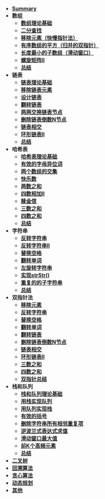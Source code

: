 <!-- 参考https://programmercarl.com/ -->
* [**Summary**](docs/Summary.md)
* **数组**
  * [**数组理论基础**](docs/1_1_Array_arrayBase)
  * [**二分查找**](docs/1_2_Array_binarySearch)
  * [**移除元素（快慢指针法）**](docs/1_3_Array_deleteEle)
  * [**有序数组的平方（归并的双指针）**](docs/1_4_Array_sortSquareArray)
  * [**长度最小的子数组（滑动窗口）**](docs/1_5_Array_minSubArray)
  * [**螺旋矩阵II**](docs/1_6_Array_spiralMatrixII)
  * [**总结**](docs/1_7_Array_summary)
* **链表**
  * [**链表理论基础**](docs/2_1_LinkList_linkListBase)
  * [**移除链表元素**](docs/2_2_LinkList_removeEle)
  * [**设计链表**](docs/2_3_LinkList_designLinkList)
  * [**翻转链表**](docs/2_4_LinkList_reverseLinkList)
  * [**两两交换链表节点**](docs/2_5_LinkList_swapNodes)
  * [**删除链表倒数N节点**](docs/2_6_LinkList_removeNthNode)
  * [**链表相交**](docs/2_7_LinkList_intersection)
  * [**环形链表II**](docs/2_8_LinkList_cycleLinkListII)
  * [**总结**](docs/2_9_Linklist_summary)
* **哈希表**
  * [**哈希表理论基础**](docs/3_1_Hashtable_hashtableBase)
  * [**有效的字母异位词**](docs/3_2_Hashtable_validAnagram)
  * [**两个数组的交集**](docs/3_3_Hashtable_intersectionArrays)
  * [**快乐数**](docs/3_4_Hashtable_happyNumber)
  * [**两数之和**](docs/3_5_Hashtable_twoSum)
  * [**四数相加II**](docs/3_5_Hashtable_fourSumII)
  * [**赎金信**](docs/3_hash)
  * [**三数之和**](docs/3_hash)
  * [**四数之和**](docs/3_hash)
  * [**总结**](docs/3_hash)
* **字符串**
  * [**反转字符串**](docs/4_string)
  * [**反转字符串II**](docs/4_string)
  * [**替换空格**](docs/4_string)
  * [**翻转单词**](docs/4_string)
  * [**左旋转字符串**](docs/4_string)
  * [**实现strStr()**](docs/4_string)
  * [**重复的的子字符串**](docs/4_string)
  * [**总结**](docs/4_string)
* **双指针法**
  * [**移除元素**](docs/doublePointer)
  * [**反转字符串**](docs/doublePointer)
  * [**替换空格**](docs/doublePointer)
  * [**翻转单词**](docs/doublePointer)
  * [**翻转链表**](docs/doublePointer)
  * [**删除链表倒数N节点**](docs/doublePointer)
  * [**链表相交**](docs/doublePointer)
  * [**环形链表II**](docs/doublePointer)
  * [**三数之和**](docs/doublePointer)
  * [**四数之和**](docs/doublePointer)
  * [**双指针总结**](docs/doublePointer)
* **栈和队列**
  * [**栈和队列理论基础**](docs/stackQueue)
  * [**用栈实现队列**](docs/stackQueue)
  * [**用队列实现栈**](docs/stackQueue)
  * [**有效的括号**](docs/stackQueue)
  * [**删除字符串所有相邻重复项**](docs/stackQueue)
  * [**逆波兰式表达式求值**](docs/stackQueue)
  * [**滑动窗口最大值**](docs/stackQueue)
  * [**前K个高频元素**](docs/stackQueue)
  * [**总结**](docs/stackQueue)
* [**二叉树**](docs/binaryTree)
* [**回溯算法**](docs/backtracking)
* [**贪心算法**](docs/greedy)
* [**动态规划**](docs/dynamicProgramming)
* [**其他**](docs/other)